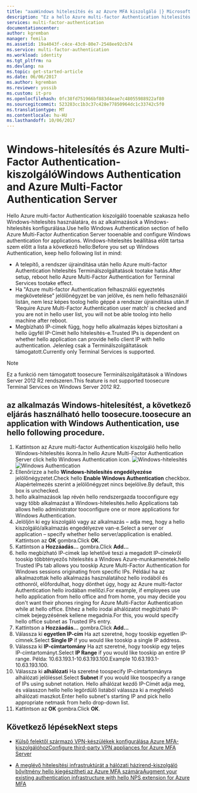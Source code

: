 ```yaml
---
title: "aaaWindows hitelesítés és az Azure MFA kiszolgáló |} Microsoft Docs"
description: "Ez a hello Azure multi-factor Authentication hitelesítés oldal, amely segítséget nyújt a Windows-hitelesítés és az Azure multi-factor Authentication kiszolgáló üzembe helyezése."
services: multi-factor-authentication
documentationcenter: 
author: kgremban
manager: femila
ms.assetid: 19a4043f-c4ce-43c0-80e7-2548ee92cb74
ms.service: multi-factor-authentication
ms.workload: identity
ms.tgt_pltfrm: na
ms.devlang: na
ms.topic: get-started-article
ms.date: 06/06/2017
ms.author: kgremban
ms.reviewer: yossib
ms.custom: it-pro
ms.openlocfilehash: 0fc38fd751966bf883d4eae7c48055988922af80
ms.sourcegitcommit: 523283cc1b3c37c428e77850964dc1c33742c5f0
ms.translationtype: MT
ms.contentlocale: hu-HU
ms.lasthandoff: 10/06/2017
---
```

# <a name="windows-authentication-and-azure-multi-factor-authentication-server"></a><span data-ttu-id="d694f-103">Windows-hitelesítés és Azure Multi-Factor Authentication-kiszolgáló</span><span class="sxs-lookup"><span data-stu-id="d694f-103">Windows Authentication and Azure Multi-Factor Authentication Server</span></span>
<span data-ttu-id="d694f-104">Hello Azure multi-factor Authentication kiszolgáló tooenable szakasza hello Windows-hitelesítés használatára, és az alkalmazások a Windows-hitelesítés konfigurálása.</span><span class="sxs-lookup"><span data-stu-id="d694f-104">Use hello Windows Authentication section of hello Azure Multi-Factor Authentication Server tooenable and configure Windows authentication for applications.</span></span> <span data-ttu-id="d694f-105">Windows-hitelesítés beállítása előtt tartsa szem előtt a lista a következő hello:</span><span class="sxs-lookup"><span data-stu-id="d694f-105">Before you set up Windows Authentication, keep hello following list in mind:</span></span>

* <span data-ttu-id="d694f-106">A telepítő, a rendszer újraindítása után hello Azure multi-factor Authentication hitelesítés Terminálszolgáltatások tootake hatás.</span><span class="sxs-lookup"><span data-stu-id="d694f-106">After setup, reboot hello Azure Multi-Factor Authentication for Terminal Services tootake effect.</span></span>
* <span data-ttu-id="d694f-107">Ha "Azure multi-factor Authentication felhasználói egyeztetés megkövetelése" jelölőnégyzet be van jelölve, és nem hello felhasználói listán, nem lesz képes toolog hello géppé a rendszer újraindítása után.</span><span class="sxs-lookup"><span data-stu-id="d694f-107">If ‘Require Azure Multi-Factor Authentication user match’ is checked and you are not in hello user list, you will not be able toolog into hello machine after reboot.</span></span>
* <span data-ttu-id="d694f-108">Megbízható IP-címek függ, hogy hello alkalmazás képes biztosítani a hello ügyfél IP-Címét hello hitelesítés-e.</span><span class="sxs-lookup"><span data-stu-id="d694f-108">Trusted IPs is dependent on whether hello application can provide hello client IP with hello authentication.</span></span> <span data-ttu-id="d694f-109">Jelenleg csak a Terminálszolgáltatások támogatott.</span><span class="sxs-lookup"><span data-stu-id="d694f-109">Currently only Terminal Services is supported.</span></span>  

> [!NOTE]
> <span data-ttu-id="d694f-110">Ez a funkció nem támogatott toosecure Terminálszolgáltatások a Windows Server 2012 R2 rendszeren.</span><span class="sxs-lookup"><span data-stu-id="d694f-110">This feature is not supported toosecure Terminal Services on Windows Server 2012 R2.</span></span>

## <a name="toosecure-an-application-with-windows-authentication-use-hello-following-procedure"></a><span data-ttu-id="d694f-111">az alkalmazás Windows-hitelesítést, a következő eljárás használható hello toosecure.</span><span class="sxs-lookup"><span data-stu-id="d694f-111">toosecure an application with Windows Authentication, use hello following procedure.</span></span>
1. <span data-ttu-id="d694f-112">Kattintson az Azure multi-factor Authentication kiszolgáló hello hello Windows-hitelesítés ikonra.</span><span class="sxs-lookup"><span data-stu-id="d694f-112">In hello Azure Multi-Factor Authentication Server click hello Windows Authentication icon.</span></span>
   <span data-ttu-id="d694f-113">![Windows-hitelesítés](./media/multi-factor-authentication-get-started-server-windows/windowsauth.png)</span><span class="sxs-lookup"><span data-stu-id="d694f-113">![Windows Authentication](./media/multi-factor-authentication-get-started-server-windows/windowsauth.png)</span></span>
2. <span data-ttu-id="d694f-114">Ellenőrizze a hello **Windows-hitelesítés engedélyezése** jelölőnégyzetet.</span><span class="sxs-lookup"><span data-stu-id="d694f-114">Check hello **Enable Windows Authentication** checkbox.</span></span> <span data-ttu-id="d694f-115">Alapértelmezés szerint a jelölőnégyzet nincs bejelölve.</span><span class="sxs-lookup"><span data-stu-id="d694f-115">By default, this box is unchecked.</span></span>
3. <span data-ttu-id="d694f-116">hello alkalmazások lap révén hello rendszergazda tooconfigure egy vagy több alkalmazást a Windows-hitelesítés.</span><span class="sxs-lookup"><span data-stu-id="d694f-116">hello Applications tab allows hello administrator tooconfigure one or more applications for Windows Authentication.</span></span>
4. <span data-ttu-id="d694f-117">Jelöljön ki egy kiszolgáló vagy az alkalmazás – adja meg, hogy a hello kiszolgáló/alkalmazás engedélyezve van-e.</span><span class="sxs-lookup"><span data-stu-id="d694f-117">Select a server or application – specify whether hello server/application is enabled.</span></span> <span data-ttu-id="d694f-118">Kattintson az **OK** gombra.</span><span class="sxs-lookup"><span data-stu-id="d694f-118">Click **OK**.</span></span>
5. <span data-ttu-id="d694f-119">Kattintson a **Hozzáadás…** gombra.</span><span class="sxs-lookup"><span data-stu-id="d694f-119">Click **Add…**</span></span>
6. <span data-ttu-id="d694f-120">hello megbízható IP-címek lap lehetővé teszi a megadott IP-címekről tooskip többtényezős hitelesítés a Windows Azure-munkamenetek.</span><span class="sxs-lookup"><span data-stu-id="d694f-120">hello Trusted IPs tab allows you tooskip Azure Multi-Factor Authentication for Windows sessions originating from specific IPs.</span></span> <span data-ttu-id="d694f-121">Például ha az alkalmazottak hello alkalmazás használatához hello irodából és otthonról, előfordulhat, hogy dönthet úgy, hogy az Azure multi-factor Authentication hello irodában mellőzi.</span><span class="sxs-lookup"><span data-stu-id="d694f-121">For example, if employees use hello application from hello office and from home, you may decide you don't want their phones ringing for Azure Multi-Factor Authentication while at hello office.</span></span> <span data-ttu-id="d694f-122">Ehhez a hello irodai alhálózatot megbízható IP-címek bejegyzésének kellene megadnia.</span><span class="sxs-lookup"><span data-stu-id="d694f-122">For this, you would specify hello office subnet as Trusted IPs entry.</span></span>
7. <span data-ttu-id="d694f-123">Kattintson a **Hozzáadás…** gombra.</span><span class="sxs-lookup"><span data-stu-id="d694f-123">Click **Add…**</span></span>
8. <span data-ttu-id="d694f-124">Válassza ki **egyetlen IP-cím** Ha azt szeretné, hogy tooskip egyetlen IP-címnek.</span><span class="sxs-lookup"><span data-stu-id="d694f-124">Select **Single IP** if you would like tooskip a single IP address.</span></span>
9. <span data-ttu-id="d694f-125">Válassza ki **IP-címtartomány** Ha azt szeretné, hogy tooskip egy teljes IP-címtartományt.</span><span class="sxs-lookup"><span data-stu-id="d694f-125">Select **IP Range** if you would like tooskip an entire IP range.</span></span> <span data-ttu-id="d694f-126">Példa: 10.63.193.1-10.63.193.100.</span><span class="sxs-lookup"><span data-stu-id="d694f-126">Example 10.63.193.1-10.63.193.100.</span></span>
10. <span data-ttu-id="d694f-127">Válassza ki **alhálózati** Ha szeretné toospecify IP-címtartományra alhálózati jelöléssel.</span><span class="sxs-lookup"><span data-stu-id="d694f-127">Select **Subnet** if you would like toospecify a range of IPs using subnet notation.</span></span> <span data-ttu-id="d694f-128">Hello alhálózat kezdő IP-Címét adja meg, és válasszon hello hello legördülő listából válassza ki a megfelelő alhálózati maszkot.</span><span class="sxs-lookup"><span data-stu-id="d694f-128">Enter hello subnet's starting IP and pick hello appropriate netmask from hello drop-down list.</span></span>
11. <span data-ttu-id="d694f-129">Kattintson az **OK** gombra.</span><span class="sxs-lookup"><span data-stu-id="d694f-129">Click **OK**.</span></span>

## <a name="next-steps"></a><span data-ttu-id="d694f-130">Következő lépések</span><span class="sxs-lookup"><span data-stu-id="d694f-130">Next steps</span></span>

- [<span data-ttu-id="d694f-131">Külső felektől származó VPN-készülékek konfigurálása Azure MFA-kiszolgálóhoz</span><span class="sxs-lookup"><span data-stu-id="d694f-131">Configure third-party VPN appliances for Azure MFA Server</span></span>](multi-factor-authentication-advanced-vpn-configurations.md)

- [<span data-ttu-id="d694f-132">A meglévő hitelesítési infrastruktúrát a hálózati házirend-kiszolgáló bővítmény hello kiegészítheti az Azure MFA számára</span><span class="sxs-lookup"><span data-stu-id="d694f-132">Augment your existing authentication infrastructure with hello NPS extension for Azure MFA</span></span>](multi-factor-authentication-nps-extension.md)
